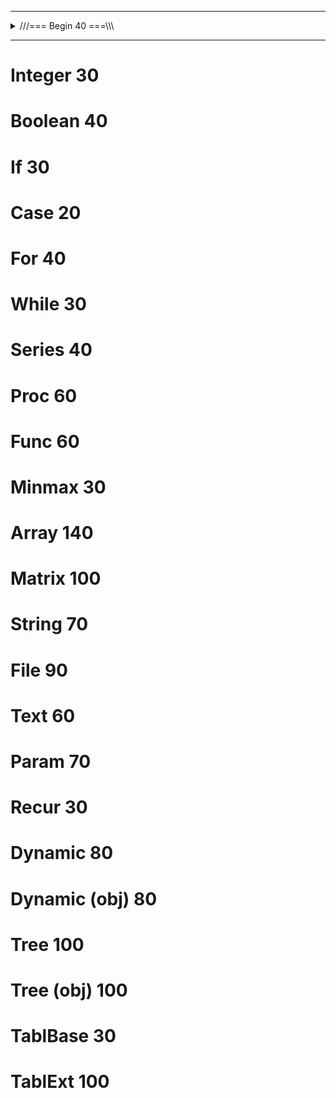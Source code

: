 <hr><details>
  <!-- Section Begin -->
  <summary>///=== Begin 40 ===\\\</summary>
  <details>
    <fieldset>
    <summary>===> 1 Begin</summary>
    <details>
      <summary>📃 Задания Ru</summary>
      <p>Условие задачи на русском языке.</p>
    </details>
    <details>
      <summary>📃 Tasks En</summary>
      <p>Task description in English.</p>
    </details>
    <details>
      <summary>C language</summary>
      </fieldset>
  ```C
  print("IGD Games")
```
  </details>
  <details>
      <summary>Python language</summary>

  ```python
  print("IGD Games")
```
  </details>
  </details>
</details>
<hr>
      
# Integer 30
# Boolean 40
# If 30
# Case 20
# For 40
# While 30
# Series 40
# Proc 60
# Func 60
# Minmax 30
# Array 140
# Matrix 100
# String 70
# File 90
# Text 60
# Param 70
# Recur 30
# Dynamic 80
# Dynamic (obj) 80
# Tree 100
# Tree (obj) 100
# TablBase 30
# TablExt 100



